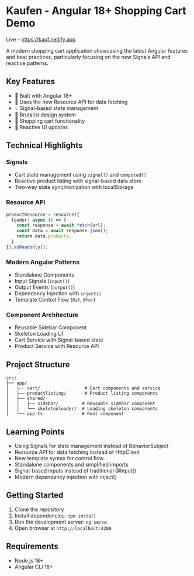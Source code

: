 # Kaufen - Angular 18+ Shopping Cart Demo

Live - https://kauf.netlify.app

A modern shopping cart application showcasing the latest Angular features and best practices, particularly focusing on the new Signals API and reactive patterns.

## Key Features

- 🎯 Built with Angular 18+
- 📡 Uses the new Resource API for data fetching
- 💡 Signal-based state management
- 🎨 Brutalist design system
- 🛒 Shopping cart functionality
- 🔄 Reactive UI updates

## Technical Highlights

### Signals

- Cart state management using `signal()` and `computed()`
- Reactive product listing with signal-based data store
- Two-way state synchronization with localStorage

### Resource API

```typescript
productResource = resource({
  loader: async () => {
    const response = await fetch(url);
    const data = await response.json();
    return data.products;
  }
}).asReadonly();
```

### Modern Angular Patterns

- Standalone Components
- Input Signals (`input()`)
- Output Events (`output()`)
- Dependency Injection with `inject()`
- Template Control Flow (`@if`, `@for`)

### Component Architecture

- Reusable Sidebar Component
- Skeleton Loading UI
- Cart Service with Signal-based state
- Product Service with Resource API

## Project Structure

```
src/
├── app/
│   ├── cart/                 # Cart components and service
│   ├── productlisting/       # Product listing components
│   ├── shared/
│   │   ├── sidebar/         # Reusable sidebar component
│   │   └── skeletonloader/  # Loading skeleton components
│   └── app.ts               # Root component
```


## Learning Points

- Using Signals for state management instead of BehaviorSubject
- Resource API for data fetching instead of HttpClient
- New template syntax for control flow
- Standalone components and simplified imports
- Signal-based inputs instead of traditional @Input()
- Modern dependency injection with inject()

## Getting Started

1. Clone the repository
2. Install dependencies: `npm install`
3. Run the development server: `ng serve`
4. Open browser at `http://localhost:4200`

## Requirements

- Node.js 18+
- Angular CLI 18+